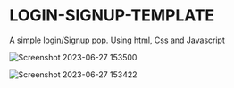 # LOGIN-SIGNUP-TEMPLATE
A simple login/Signup pop. Using html, Css and Javascript

![Screenshot 2023-06-27 153500](https://github.com/efkevi-n/LOGIN-SIGNUP-TEMPLATE/assets/132151580/8cd480d1-0bba-45db-93d1-238911c4adb6)



![Screenshot 2023-06-27 153422](https://github.com/efkevi-n/LOGIN-SIGNUP-TEMPLATE/assets/132151580/0934b8d8-9b92-4572-8833-377804625952)
